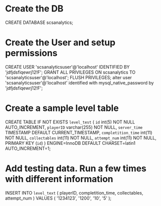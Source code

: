 # Create the DB
CREATE DATABASE scsanalytics;

# Create the User and setup permissions
CREATE USER 'scsanalyticsuser'@'localhost' IDENTIFIED BY 'jdfjdsfiqewrj12!F';
GRANT ALL PRIVILEGES ON scsanalytics TO 'scsanalyticsuser'@'localhost';
FLUSH PRIVILEGES;
alter user 'scsanalyticsuser'@'localhost' identified with mysql_native_password by 'jdfjdsfiqewrj12!F';

# Create a sample level table
CREATE TABLE IF NOT EXISTS `level_test` (
  `id` int(5) NOT NULL AUTO_INCREMENT,
  `playerID` varchar(255) NOT NULL,
  `server_time` TIMESTAMP DEFAULT CURRENT_TIMESTAMP,
  `completition_time` int(11) NOT NULL,
  `collectables` int(11) NOT NULL,
  `attempt_num` int(11) NOT NULL,
  PRIMARY KEY (`id`)
) ENGINE=InnoDB  DEFAULT CHARSET=latin1 AUTO_INCREMENT=1;

# Add testing  data. Run a few times with different information
INSERT INTO `level_text` (
    playerID, completition_time, collectables, attempt_num
)
VALUES (
    '1234123', '1200', '10', '5'
);
